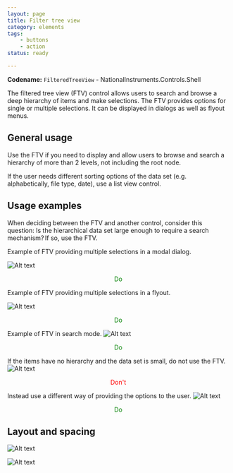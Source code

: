 ```yaml
---
layout: page
title: Filter tree view
category: elements
tags:
    - buttons
    - action
status: ready

---
```


**Codename:** `FilteredTreeView` - NationalInstruments.Controls.Shell 

The filtered tree view (FTV) control allows users to search and browse a deep hierarchy of items and make selections. The FTV provides options for single or multiple selections. It can be displayed in dialogs as well as flyout menus.

## General usage
Use the FTV if you need to display and allow users to browse and search a hierarchy of more than 2 levels, not including the root node.

If the user needs different sorting options of the data set (e.g. alphabetically, file type, date), use a list view control.

## Usage examples

When deciding between the FTV and another control, consider this question: 
Is the hierarchical data set large enough to require a search mechanism? If so, use the FTV.

Example of FTV providing multiple selections in a modal dialog.

![Alt text](images/elements/ftv/FTV-default.svg)  
<div style="color:green; text-align: center">Do</div>

Example of FTV providing multiple selections in a flyout.

![Alt text](images/elements/ftv/FTV-flyout-multi-select.svg)  
<div style="color:green; text-align: center">Do</div>

Example of FTV in search mode.
![Alt text](images/elements/ftv/FTV-SearchMode_multi-select.svg)  
<div style="color:green; text-align: center">Do</div>

If the items have no hierarchy and the data set is small, do not use the FTV.
![Alt text](images/elements/ftv/FTV-wrong-use.svg)  
<div style="color:red; text-align: center">Don't</div>


Instead use a different way of providing the options to the user.
![Alt text](images/elements/ftv/FTV-different-control.svg)  
<div style="color:green; text-align: center">Do</div>
 

## Layout and spacing

![Alt text](images/elements/ftv/FTV-dialog-parts.svg) 

![Alt text](images/elements/ftv/FTV-spacing-dialog.svg) 


